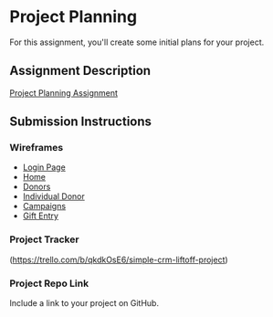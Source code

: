 # Project Planning
For this assignment, you'll create some initial plans for your project.

## Assignment Description
[Project Planning Assignment](https://education.launchcode.org/liftoff/modules/assignments/project-planning)

## Submission Instructions

### Wireframes

* [Login Page](https://github.com/cmfournier/liftoff-assignments/blob/master/P3-Project_Planning/1_login.jpg)
* [Home](https://github.com/cmfournier/liftoff-assignments/blob/master/P3-Project_Planning/2_Home.jpg)
* [Donors](https://github.com/cmfournier/liftoff-assignments/blob/master/P3-Project_Planning/3_Donors.jpg)
* [Individual Donor](https://github.com/cmfournier/liftoff-assignments/blob/master/P3-Project_Planning/4_Ind_Donor.jpg)
* [Campaigns](https://github.com/cmfournier/liftoff-assignments/blob/master/P3-Project_Planning/5_Campaigns.jpg)
* [Gift Entry](https://github.com/cmfournier/liftoff-assignments/blob/master/P3-Project_Planning/6_Gift_Entry.jpg)

### Project Tracker

(https://trello.com/b/qkdkOsE6/simple-crm-liftoff-project)

### Project Repo Link

Include a link to your project on GitHub.
